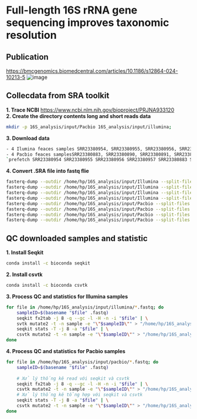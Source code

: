 # Full-length 16S rRNA gene sequencing improves taxonomic resolution
## Publication 
https://bmcgenomics.biomedcentral.com/articles/10.1186/s12864-024-10213-5
![image](https://github.com/user-attachments/assets/efb19b5b-0250-4512-a54e-826da2da901a)
## Collecdata from SRA toolkit    
**1. Trace NCBI**  https://www.ncbi.nlm.nih.gov/bioproject/PRJNA933120    
**2. Create the directory contents long and short reads data**
```bash
mkdir -p 16S_analysis/input/Pacbio 16S_analysis/input/illumina;    
```



**3. Download data**    
```bash
- 4 Ilumina feaces samples SRR23380954, SRR23380955, SRR23380956, SRR23380957    
- 4 Pacbio feaces samplesSRR23380883, SRR23380890, SRR23380891, SRR23380892 
`prefetch SRR23380954 SRR23380955 SRR23380956 SRR23380957 SRR23380883 SRR23380890 SRR23380891 SRR23380892`
```

**4. Convert .SRA file into fastq flie**    
```bash
fasterq-dump --outdir /home/hp/16S_analysis/input/Illumina --split-files SRR23380954
fasterq-dump --outdir /home/hp/16S_analysis/input/Illumina --split-files SRR23380955
fasterq-dump --outdir /home/hp/16S_analysis/input/Illumina --split-files SRR23380956
fasterq-dump --outdir /home/hp/16S_analysis/input/Illumina --split-files SRR23380957
fasterq-dump --outdir /home/hp/16S_analysis/input/Pacbio --split-files SRR23380883
fasterq-dump --outdir /home/hp/16S_analysis/input/Pacbio --split-files SRR23380890
fasterq-dump --outdir /home/hp/16S_analysis/input/Pacbio --split-files SRR23380891
fasterq-dump --outdir /home/hp/16S_analysis/input/Pacbio --split-files SRR23380892
````

## QC downloaded samples and statistic
**1. Install Seqkit**  
```bash
conda install -c bioconda seqkit
``` 
**2. Install csvtk**    
```bash
conda install -c bioconda csvtk    
```
**3. Process QC and statistics for Illumina samples**    
```bash
for file in /home/hp/16S_analysis/input/illumina/*.fastq; do
    sampleID=$(basename "$file" .fastq)
    seqkit fx2tab -j 8 -q --gc -l -H -n -i "$file" | \
    svtk mutate2 -t -n sample -e "\"$sampleID\"" > "/home/hp/16S_analysis/fastqc/illumina/${sampleID}.seqkit.readstats.tsv"
    seqkit stats -T -j 8 -a "$file" | \
    csvtk mutate2 -t -n sample -e "\"$sampleID\"" > "/home/hp/16S_analysis/fastqc/illumina/${sampleID}.seqkit.summarystats.tsv"
done
```
**4. Process QC and statistics for Pacbio samples**   
```bash
for file in /home/hp/16S_analysis/input/pacbio/*.fastq; do
    sampleID=$(basename "$file" .fastq)
    
    # Xử lý thống kê read với seqkit và csvtk
    seqkit fx2tab -j 8 -q --gc -l -H -n -i "$file" | \
    csvtk mutate2 -t -n sample -e "\"$sampleID\"" > "/home/hp/16S_analysis/fastqc/pacbio/${sampleID}.seqkit.readstats.tsv"
    # Xử lý thống kê tổng hợp với seqkit và csvtk
    seqkit stats -T -j 8 -a "$file" | \
    csvtk mutate2 -t -n sample -e "\"$sampleID\"" > "/home/hp/16S_analysis/fastqc/pacbio/${sampleID}.seqkit.summarystats.tsv"
done
```





